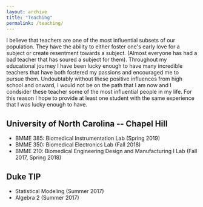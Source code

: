 ```yaml
---
layout: archive
title: "Teaching"
permalink: /teaching/
---
```


I believe that teachers are one of the most influential subsets of our population.  They have the ability to either foster one's early love for a subject or create resentment towards a subject.  (Almost everyone has had a bad teacher that has soured a subject for them).  Throughout my educational journey I have been lucky enough to have many incredible teachers that have both fostered my passions and encouraged me to pursue them.  Undoubtably without these positive influences from high school and onward, I would not be on the path that I am now and I condsider these teacher some of the most influential people in my life.  For this reason I hope to provide at least one student with the same experience that I was lucky enough to have.

## University of North Carolina -- Chapel Hill
- BMME 385: Biomedical Instrumentation Lab (Spring 2019)
- BMME 350: Biomedical Electronics Lab (Fall 2018)
- BMME 210: Biomedical Engineering Design and Manufacturing I Lab (Fall 2017, Spring 2018)

## Duke TIP
- Statistical Modeling (Summer 2017)
- Algebra 2 (Summer 2017)
